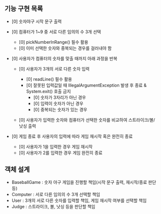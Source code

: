 ## 기능 구현 목록

- [0] 숫자야구 시작 문구 출력

- [0] 컴퓨터가 1~9 중 서로 다른 임의의 수 3개 선택
  - [0] pickNumberInRange() 필수 활용
  - [0] 이미 선택한 숫자와 중복되는 경우를 걸러내야 함

- [0] 사용자가 컴퓨터의 숫자를 맞출 때까지 아래 과정을 반복

  - [0] 사용자가 3개의 서로 다른 숫자 입력
    - [0] readLine() 필수 활용
    - [0] 잘못된 입력값일 때 IllegalArgumentException 발생 후 종료 & System.exit() 호출 금지
      - [0] 숫자가 3자리가 아닌 경우
      - [0] 입력이 숫자가 아닌 경우
      - [0] 중복되는 숫자가 있는 경우

  - [0] 사용자가 입력한 숫자와 컴퓨터가 선택한 숫자를 비교하여 스트라이크/볼/낫싱 출력

- [0] 게임 종료 후 사용자의 입력에 따라 게임 재시작 혹은 완전히 종료
  - [0] 사용자가 1을 입력한 경우 게임 재시작
  - [0] 사용자가 2를 입력한 경우 게임 완전히 종료

## 객체 설계

- BaseballGame : 숫자 야구 게임을 진행할 책임(시작 문구 출력, 재시작/종료 판단 등)
- Computer : 서로 다른 임의의 수 3개 선택할 책임
- User : 3개의 서로 다른 숫자를 입력할 책임, 게임 재시작 여부를 선택할 책임
- Judge : 스트라이크, 볼, 낫싱 등을 판단할 책임
